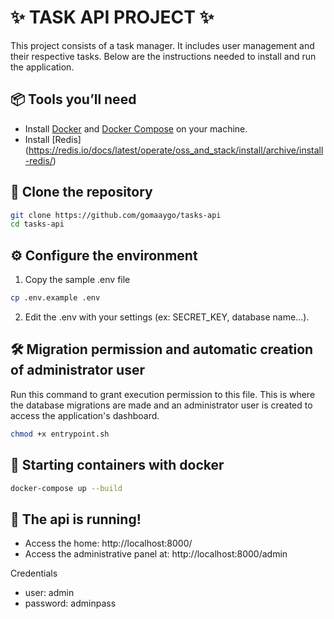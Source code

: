 # ✨ TASK API PROJECT ✨

This project consists of a task manager. It includes user management and their respective tasks. Below are the instructions needed to install and run the application.


## 📦 Tools you’ll need

- Install [Docker](https://www.docker.com/) and [Docker Compose](https://docs.docker.com/compose/) on your machine.
- Install [Redis] (https://redis.io/docs/latest/operate/oss_and_stack/install/archive/install-redis/)

## 📁 Clone the repository

```bash
git clone https://github.com/gomaaygo/tasks-api
cd tasks-api
```

## ⚙️ Configure the environment

1. Copy the sample .env file
```bash
cp .env.example .env
```

2. Edit the .env with your settings (ex: SECRET_KEY, database name...).


## 🛠️ Migration permission and automatic creation of administrator user

Run this command to grant execution permission to this file. This is where the database migrations are made and an administrator user is created to access the application's dashboard.
```bash
chmod +x entrypoint.sh
```

## 🐳 Starting containers with docker
```bash
docker-compose up --build
```

## 🎉 The api is running!

- Access the home: http://localhost:8000/
- Access the administrative panel at: http://localhost:8000/admin

Credentials
- user: admin
- password: adminpass

